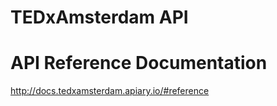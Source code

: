 # TEDxAmsterdam API

# API Reference Documentation

http://docs.tedxamsterdam.apiary.io/#reference

